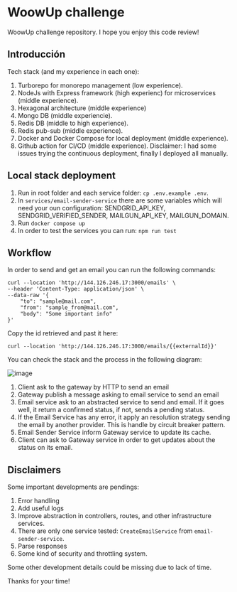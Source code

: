 # WoowUp challenge

WoowUp challenge repository. I hope you enjoy this code review!

## Introducción

Tech stack (and my experience in each one):

1. Turborepo for monorepo management (low experience).
2. NodeJs with Express framework (high experienc) for microservices (middle experience).
3. Hexagonal architecture (middle experience)
4. Mongo DB (middle experiencie).
5. Redis DB (middle to high experience).
6. Redis pub-sub (middle experience).
7. Docker and Docker Compose for local deployment (middle experience).
8. Github action for CI/CD (middle experience). Disclaimer: I had some issues trying the continuous deployment, finally I deployed all manually.

## Local stack deployment

1. Run in root folder and each service folder: `cp .env.example .env`.
2. In `services/email-sender-service` there are some variables which will need your oun configuration: SENDGRID_API_KEY, SENDGRID_VERIFIED_SENDER, MAILGUN_API_KEY, MAILGUN_DOMAIN.
3. Run `docker compose up`
4. In order to test the services you can run: `npm run test`

## Workflow

In order to send and get an email you can run the following commands:

```curl
curl --location 'http://144.126.246.17:3000/emails' \
--header 'Content-Type: application/json' \
--data-raw '{
    "to": "sample@mail.com",
    "from": "sample_from@mail.com",
    "body": "Some important info"
}'
```

Copy the id retrieved and past it here: 

```curl
curl --location 'http://144.126.246.17:3000/emails/{{externalId}}'
```

You can check the stack and the process in the following diagram:

![image](https://github.com/sjardon/email-service/assets/71879650/50e923ea-1058-429b-9bd9-67fc8fdfea7f)


1. Client ask to the gateway by HTTP to send an email
2. Gateway publish a message asking to email service to send an email
3. Email service ask to an abstracted service to send and email. If it goes well, it return a confirmed status, if not, sends a pending status.
4. If the Email Service has any error, it apply an resolution strategy sending the email by another provider. This is handle by circuit breaker pattern.
5. Email Sender Service inform Gateway service to update its cache.
6. Client can ask to Gateway service in order to get updates about the status on its email.

## Disclaimers

Some important developments are pendings:

1. Error handling
2. Add useful logs
3. Improve abstraction in controllers, routes, and other infrastructure services.
4. There are only one service tested: `CreateEmailService` from `email-sender-service`.
5. Parse responses
6. Some kind of security and throttling system.

Some other development details could be missing due to lack of time.

Thanks for your time!
